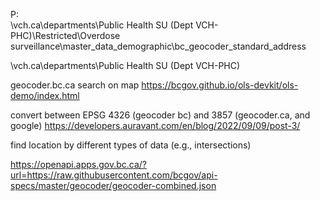 P:\
\\vch.ca\departments\Public Health SU (Dept VCH-PHC)\Restricted\Overdose surveillance\master_data\_demographic\bc_geocoder_standard_address

\\vch.ca\departments\Public Health SU (Dept VCH-PHC)

geocoder.bc.ca
search on map
https://bcgov.github.io/ols-devkit/ols-demo/index.html

convert between EPSG 4326 (geocoder bc) and 3857 (geocoder.ca, and google)
https://developers.auravant.com/en/blog/2022/09/09/post-3/

find location by different types of data (e.g., intersections)

https://openapi.apps.gov.bc.ca/?url=https://raw.githubusercontent.com/bcgov/api-specs/master/geocoder/geocoder-combined.json
